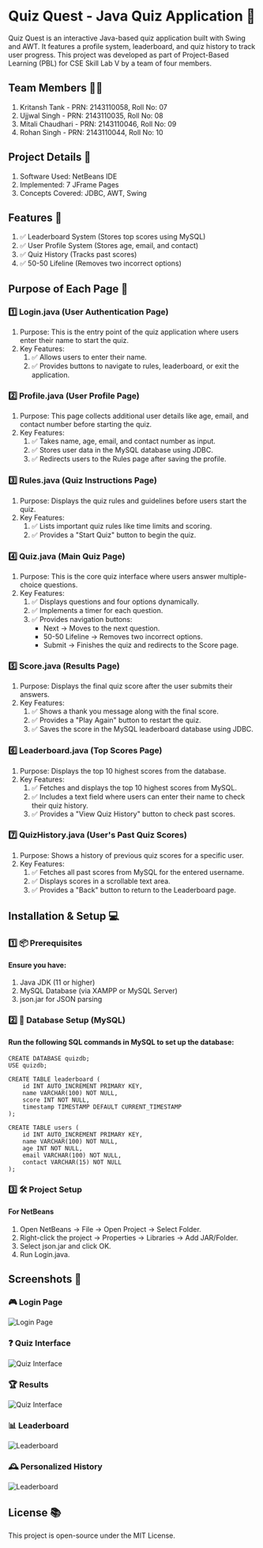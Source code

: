 # Quiz Quest - Java Quiz Application 🎯
Quiz Quest is an interactive Java-based quiz application built with Swing and AWT. It features a profile system, leaderboard, and quiz history to track user progress. This project was developed as part of Project-Based Learning (PBL) for CSE Skill Lab V by a team of four members.

## Team Members 👨‍💻

1. Kritansh Tank - PRN: 2143110058, Roll No: 07 
2. Ujjwal Singh - PRN: 2143110035, Roll No: 08
3. Mitali Chaudhari - PRN: 2143110046, Roll No: 09
4. Rohan Singh - PRN: 2143110044, Roll No: 10

## Project Details 📌

1. Software Used: NetBeans IDE
2. Implemented: 7 JFrame Pages
3. Concepts Covered: JDBC, AWT, Swing

## Features 🚀

1. ✅ Leaderboard System (Stores top scores using MySQL)
2. ✅ User Profile System (Stores age, email, and contact)
3. ✅ Quiz History (Tracks past scores)
4. ✅ 50-50 Lifeline (Removes two incorrect options)

## Purpose of Each Page 📄

### 1️⃣ Login.java (User Authentication Page)
1. Purpose: This is the entry point of the quiz application where users enter their name to start the quiz.
2. Key Features:
    1. ✅ Allows users to enter their name.
    2. ✅ Provides buttons to navigate to rules, leaderboard, or exit the application.

### 2️⃣ Profile.java (User Profile Page)
1. Purpose: This page collects additional user details like age, email, and contact number before starting the quiz.
2. Key Features:
    1. ✅ Takes name, age, email, and contact number as input.
    2. ✅ Stores user data in the MySQL database using JDBC.
    3. ✅ Redirects users to the Rules page after saving the profile.

### 3️⃣ Rules.java (Quiz Instructions Page)
1. Purpose: Displays the quiz rules and guidelines before users start the quiz.
2. Key Features:
    1. ✅ Lists important quiz rules like time limits and scoring.
    2. ✅ Provides a "Start Quiz" button to begin the quiz.

### 4️⃣ Quiz.java (Main Quiz Page)
1. Purpose: This is the core quiz interface where users answer multiple-choice questions.
2. Key Features:
    1. ✅ Displays questions and four options dynamically.
    2. ✅ Implements a timer for each question.
    3. ✅ Provides navigation buttons:
        - Next → Moves to the next question.
        - 50-50 Lifeline → Removes two incorrect options.
        - Submit → Finishes the quiz and redirects to the Score page.

### 5️⃣ Score.java (Results Page)
1. Purpose: Displays the final quiz score after the user submits their answers.
2. Key Features:
    1. ✅ Shows a thank you message along with the final score.
    2. ✅ Provides a "Play Again" button to restart the quiz.
    3. ✅ Saves the score in the MySQL leaderboard database using JDBC.

### 6️⃣ Leaderboard.java (Top Scores Page)
1. Purpose: Displays the top 10 highest scores from the database.
2. Key Features:
    1. ✅ Fetches and displays the top 10 highest scores from MySQL.
    2. ✅ Includes a text field where users can enter their name to check their quiz history.
    3. ✅ Provides a "View Quiz History" button to check past scores.

### 7️⃣ QuizHistory.java (User's Past Quiz Scores)
1. Purpose: Shows a history of previous quiz scores for a specific user.
2. Key Features:
    1. ✅ Fetches all past scores from MySQL for the entered username.
    2. ✅ Displays scores in a scrollable text area.
    3. ✅ Provides a "Back" button to return to the Leaderboard page.

## Installation & Setup 💻

### 1️⃣ 📦 Prerequisites

#### Ensure you have:

1. Java JDK (11 or higher)
2. MySQL Database (via XAMPP or MySQL Server)
3. json.jar for JSON parsing

### 2️⃣ 📂 Database Setup (MySQL) 

#### Run the following SQL commands in MySQL to set up the database:

``` 
CREATE DATABASE quizdb;
USE quizdb;

CREATE TABLE leaderboard (
    id INT AUTO_INCREMENT PRIMARY KEY,
    name VARCHAR(100) NOT NULL,
    score INT NOT NULL,
    timestamp TIMESTAMP DEFAULT CURRENT_TIMESTAMP
);

CREATE TABLE users (
    id INT AUTO_INCREMENT PRIMARY KEY,
    name VARCHAR(100) NOT NULL,
    age INT NOT NULL,
    email VARCHAR(100) NOT NULL,
    contact VARCHAR(15) NOT NULL
);
```

### 3️⃣ 🛠️ Project Setup 

#### For NetBeans

1. Open NetBeans → File → Open Project → Select Folder.
2. Right-click the project → Properties → Libraries → Add JAR/Folder.
3. Select json.jar and click OK.
4. Run Login.java.

## Screenshots 📸

### 🎮 Login Page

![Login Page](https://drive.google.com/uc?id=1HPRwcezdObM0z3ebSfi13hzTzQZaWmHW)

### ❓ Quiz Interface

![Quiz Interface](https://drive.google.com/uc?id=1gfNDfe7OhKRTQoNTKehcdYkldHcUbn15)

### 🏆 Results

![Quiz Interface](https://drive.google.com/uc?id=1ZQZIOTS9a5R-G1gXvCrhUXEQJeyarwyQ)

### 📊 Leaderboard

![Leaderboard](https://drive.google.com/uc?id=145K14IyS8Z_rPYA49iBImQPPq3B3GE6E)

### 🕰️ Personalized History

![Leaderboard](https://drive.google.com/uc?id=1qari8pMmHSRyX1gpgJEbEZe-ezmPGsF2)

## License 📚

This project is open-source under the MIT License.
